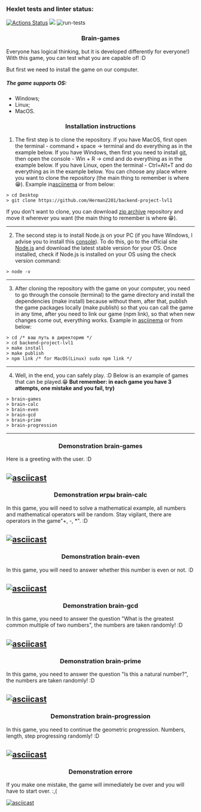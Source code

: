 ### Hexlet tests and linter status:

[![Actions Status](https://github.com/Herman2201/backend-project-lvl1/workflows/hexlet-check/badge.svg)](https://github.com/Herman2201/backend-project-lvl1/actions) <a href="https://codeclimate.com/github/Herman2201/backend-project-lvl1/maintainability"><img src="https://api.codeclimate.com/v1/badges/9304fa62804d89727877/maintainability" /></a> ![run-tests](https://github.com/afiskon/go-rest-service-example/workflows/run-tests/badge.svg)

### <center>Brain-games</center>

Everyone has logical thinking, but it is developed differently for everyone!)
With this game, you can test what you are capable of! :D

But first we need to install the game on our computer.

##### The game supports OS:

- Windows;
- Linux;
- MacOS.

### <center>Installation instructions</center>

1. The first step is to clone the repository.
    If you have MacOS, first open the terminal - command + space -> terminal and do everything as in the example below. If you have Windows, then first you need to install [git](https://git-scm.com/download/win), then open the console - Win + R -> cmd and do everything as in the example below. If you have Linux, open the terminal - Ctrl+Alt+T and do everything as in the example below. You can choose any place where you want to clone the repository (the main thing to remember is where 😁).
    Example in[asciinema](https://asciinema.org/a/tPV8kRUiAR0QIKDqh8NSeSy4p) or from below:

```
> cd Desktop
> git clone https://github.com/Herman2201/backend-project-lvl1
```
 If you don't want to clone, you can download [zip archive](https://github.com/Herman2201/backend-project-lvl1/archive/refs/heads/main.zip) repository and move it wherever you want (the main thing to remember is where 😁).
 ___

2. The second step is to install Node.js on your PC (if you have Windows, I advise you to install this [console](https://cmder.net)). To do this, go to the official site [Node.js](https://nodejs.org/en/download/) and download the latest stable version for your OS. Once installed, check if Node.js is installed on your OS using the check version command:
```
> node -v
```
___
3. After cloning the repository with the game on your computer, you need to go through the console (terminal) to the game directory and install the dependencies (make install) because without them, after that, publish the game packages locally (make publish) so that you can call the game in any time, after you need to link our game (npm link), so that when new changes come out, everything works. Example in [asciinema](https://asciinema.org/a/ttve5NxygFXvABe8Vwew1eBMG) or from below:

```
> cd /* ваш путь в директорию */
> cd backend-project-lvl1
> make install
> make publish
> npm link /* for MacOS(Linux) sudo npm link */
```
___
4. Well, in the end, you can safely play. :D Below is an example of games that can be played.😁 **But remember: in each game you have 3 attempts, one mistake and you fail, try)**

```
> brain-games
> brain-calc
> brain-even
> brain-gcd
> brain-prime
> brain-progression
```

___

### <center>Demonstration brain-games</center>

Here is a greeting with the user. :D

[![asciicast](https://asciinema.org/a/6iIFfNpgB6P9m1WMQt4CX69gS.svg)](https://asciinema.org/a/6iIFfNpgB6P9m1WMQt4CX69gS)
---

### <center>Demonstration игры brain-calc</center>

 In this game, you will need to solve a mathematical example, all numbers and mathematical operators will be random. Stay vigilant, there are operators in the game"+, -, *". :D

[![asciicast](https://asciinema.org/a/I7dlL1Sfb5zFN1IrQLtl5Thbm.svg)](https://asciinema.org/a/I7dlL1Sfb5zFN1IrQLtl5Thbm)
---

### <center>Demonstration brain-even</center>

In this game, you will need to answer whether this number is even or not. :D

[![asciicast](https://asciinema.org/a/ijVtU99TdDhzCTm3afkFlO3VV.svg)](https://asciinema.org/a/ijVtU99TdDhzCTm3afkFlO3VV)
---

### <center>Demonstration brain-gcd</center>

In this game, you need to answer the question "What is the greatest common multiple of two numbers", the numbers are taken randomly! :D

[![asciicast](https://asciinema.org/a/DsseFgOO6tplIkhbjsd0Gg0z5.svg)](https://asciinema.org/a/DsseFgOO6tplIkhbjsd0Gg0z5)
---

### <center>Demonstration brain-prime</center>

In this game, you need to answer the question "Is this a natural number?", the numbers are taken randomly! :D

[![asciicast](https://asciinema.org/a/4M55YVNtAMTLH9HE2xVGdM14n.svg)](https://asciinema.org/a/4M55YVNtAMTLH9HE2xVGdM14n)
---

### <center>Demonstration brain-progression</center>

In this game, you need to continue the geometric progression. Numbers, length, step progressing randomly! :D

[![asciicast](https://asciinema.org/a/hGNagvEOikqdUKSF54Nrkuv9Z.svg)](https://asciinema.org/a/hGNagvEOikqdUKSF54Nrkuv9Z)
---

### <center>Demonstration errore</center>

If you make one mistake, the game will immediately be over and you will have to start over. :,(

[![asciicast](https://asciinema.org/a/NrjNAKEXnptibKOIQu4BItpxd.svg)](https://asciinema.org/a/NrjNAKEXnptibKOIQu4BItpxd)
